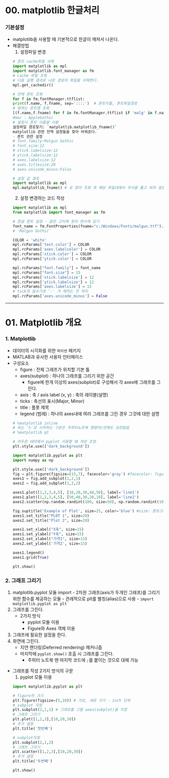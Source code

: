 # 00. matplotlib 한글처리

### 기본설정
- matplotlib을 사용할 때 기본적으로 한글이 깨져서 나온다.
- 해결방법
  1. 설정파일 변경
  ```python
  # 폰트 cache파일 삭제
  import matplotlib as mpl
  import matplotlib.font_manager as fm
  # cache 파일 조회
  # 다음 실행 결과로 나온 경로의 파일을 삭제한다. 
  mpl.get_cachedir()

  # 전체 폰트 조회
  for f in fm.fontManager.ttflist:
  print(f.name, f.fname, sep='::::')  # 폰트이름, 폰트파일경로
  # 원하는 폰트명 조회
  [(f.name,f.fname) for f in fm.fontManager.ttflist if 'malg' in f.name.lower()]  
  #mac : AppleGothic
  # 설정시 폰트 이름을 사용
  설정파일 경로찾기: `matplotlib.matplotlib_fname()`
  matplotlib 관련 전역 설정들을 찾아 바꿔준다.
  - 폰트 관련 설정
  # font.family:Malgun Gothic
  # font.size:12
  # xtick.labelsize:12
  # ytick.labelsize:12 
  # axes.labelsize:12  
  # axes.titlesize:20
  # axes.unicode_minus:False

  # 설정 값 경로
  import matplotlib as mpl
  mpl.matplotlib_fname() # 로 찾아 조회 후 해당 파일내에서 주석을 풀고 위의 설정으로 각각 찾아 변경
  ```
  2. 설정 변경하는 코드 작성
  ```python
  import matplotlib as mpl
  from matplotlib import font_manager as fm

  # 한글 폰트 설정 - 맑은 고딕체 찾아 변수에 담기
  font_name = fm.FontProperties(fname="c:/Windows/Fonts/malgun.ttf").get_name()
  # 'Malgun Gothic'

  COLOR = 'white'
  mpl.rcParams['text.color'] = COLOR
  mpl.rcParams['axes.labelcolor'] = COLOR
  mpl.rcParams['xtick.color'] = COLOR
  mpl.rcParams['ytick.color'] = COLOR

  mpl.rcParams["font.family"] = font_name
  mpl.rcParams["font.size"] = 15
  mpl.rcParams['xtick.labelsize'] = 12
  mpl.rcParams['ytick.labelsize'] = 12
  mpl.rcParams['axes.labelsize'] = 15
  # tick의 음수기호 '-' 가 깨지는 것 처리
  mpl.rcParams['axes.unicode_minus'] = False
  ```
- - -

# 01. Matplotlib 개요

  ### 1. Matplotlib
  - 데이터의 시각화를 위한 `파이썬` 패키지
  - MATLAB과 유사한 사용자 인터페이스
  - 구성요소
    - figure : 전체 그래프가 위치할 기본 틀
    - axes(subplot) : 하나의 그래프를 그리기 위한 공간
      - figure에 한개 이상의 axes(subplot)로 구성해서 각 axes에 그래프를 그린다.
    - axis : 축 / axis label (x, y) : 축의 레이블(설명)
    - ticks : 축선의 표시(Major, Minor)
    - title : 플롯 제목   
    - legend (범례) : 하나의 axes내에 여러 그래프를 그린 경우 그것에 대한 설명
    ```python
    # %matplotlib inline
    # 위는 '%'로 시작하는 구문은 주피터노트북 명령어/안해도 상관없음
    # %matplotlib qt

    # 어두운 테마에서 pyplot 사용할 때 색상 조정
    plt.style.use(['dark_background'])

    import matplotlib.pyplot as plt
    import numpy as np

    plt.style.use(['dark_background'])
    fig = plt.figure(figsize=(15,7), facecolor='gray') #facecolor: figure의 배경색
    axes1 = fig.add_subplot(1,2,1)
    axes2 = fig.add_subplot(1,2,2)

    axes1.plot([1,2,3,4,5], [10,20,30,40,50], label='line1')
    axes1.plot([1,2,3,4,5], [50,40,30,20,10], label='line2')
    axes2.scatter(np.random.randint(100, size=50), np.random.randint(100, 200, size=50), color='r')

    fig.suptitle('Example of Plot', size=25, color='blue') #size: 폰트크기, color: 글자색
    axes1.set_title("PLOT 1", size=20)
    axes2.set_title("Plot 2", size=20)

    axes1.set_xlabel("X축", size=15)
    axes1.set_ylabel("Y축", size=15)
    axes2.set_xlabel("가격1", size=15)
    axes2.set_ylabel('가격2', size=15)

    axes1.legend()
    axes1.grid(True)

    plt.show()
    ```
    
  ### 2. 그래프 그리기
  1. matplotlib.pyplot 모듈 import
    - 2차원 그래프(axis가 두개인 그래프)를 그리기 위한 함수를 제공하는 모듈
    - 관례적으로 plt를 별칭(alias)으로 사용
    - `import matplotlib.pyplot as plt`
  2. 그래프를 그린다.
      - 2가지 방식
          - pyplot 모듈 이용
          - Figure와 Axes 객체 이용
  3. 그래프에 필요한 설정을 한다.
  4. 화면에 그린다.
      - 지연 랜더링(Deferred rendering) 메커니즘
      - 마지막에 `pyplot.show()` 호출 시 그래프를 그린다.
          - 주피터 노트북 맨 마지막 코드에 `;`를 붙이는 것으로 대체 가능
  
  - 그래프를 작성 2가지 방식의 구문
      1) pyplot 모듈 이용
      ```python
      import matplotlib.pyplot as plt

      # figure의 크기
      plt.figure(figsize=(5,10)) # 가로, 세로 크기 - inch 단위
      # subplot 지정
      plt.subplot(2,1,1) # 그래프를 그릴 axes(subplot)을 지정
      # 그래프 그리기
      plt.plot([1,2,3],[10,20,30])
      # 추가 설정
      plt.title('첫번째')

      # subplot지정
      plt.subplot(2,1,2)
      # 그래프 그리기
      plt.scatter([1,2,3],[10,20,30])
      # 추가 설정
      plt.title('두번째')

      plt.show()
      ```
  
  
  
  
